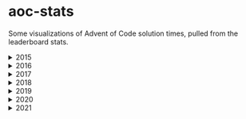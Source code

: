 # aoc-stats

Some visualizations of Advent of Code solution times, pulled from the leaderboard stats. 

<details>
	<summary>2015</summary>
	![2015](https://github.com/Azcobu/aoc-stats/blob/master/aoc-2015.png?raw=true)
</details>

<details>
	<summary>2016</summary>
	![2016](aoc-2016.png)
</details>

<details>
	<summary>2017</summary>
	![2017](aoc-2017.png)
</details>

<details>
	<summary>2018</summary>
	![2018](aoc-2018.png)
</details>

<details>
	<summary>2019</summary>
	![2019](aoc-2019.png)
</details>

<details>
	<summary>2020</summary>
	![2020](aoc-2020.png)
</details>

<details>
	<summary>2021</summary>
	![2021](aoc-2021.png)
</details>

